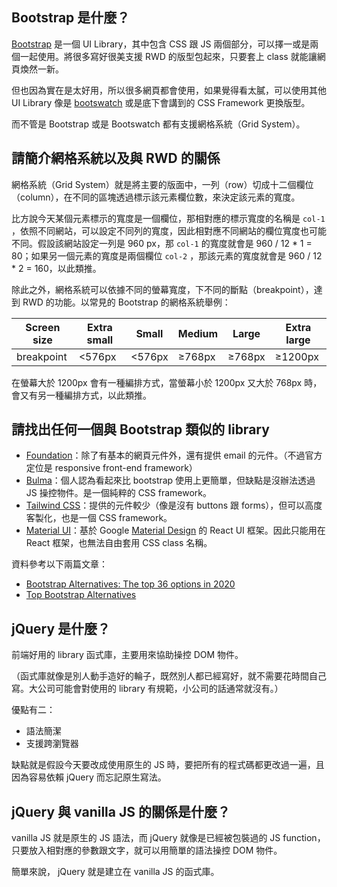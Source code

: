 ## Bootstrap 是什麼？
[Bootstrap](https://getbootstrap.com/docs/4.5/components/alerts/) 是一個 UI Library，其中包含 CSS 跟 JS 兩個部分，可以擇一或是兩個一起使用。將很多寫好很美支援 RWD 的版型包起來，只要套上 class 就能讓網頁煥然一新。

但也因為實在是太好用，所以很多網頁都會使用，如果覺得看太膩，可以使用其他 UI Library 像是 [bootswatch](https://bootswatch.com/) 或是底下會講到的 CSS Framework 更換版型。

而不管是 Bootstrap 或是 Bootswatch 都有支援網格系統（Grid System）。
## 請簡介網格系統以及與 RWD 的關係
網格系統（Grid System）就是將主要的版面中，一列（row）切成十二個欄位（column），在不同的區塊透過標示該元素欄位數，來決定該元素的寬度。

比方說今天某個元素標示的寬度是一個欄位，那相對應的標示寬度的名稱是 `col-1` ，依照不同網站，可以設定不同列的寬度，因此相對應不同網站的欄位寬度也可能不同。假設該網站設定一列是 960 px，那 `col-1` 的寬度就會是 960 / 12 * 1 = 80；如果另一個元素的寬度是兩個欄位 `col-2` ，那該元素的寬度就會是 960 / 12 * 2 = 160，以此類推。

除此之外，網格系統可以依據不同的螢幕寬度，下不同的斷點（breakpoint），達到 RWD 的功能。以常見的 Bootstrap 的網格系統舉例：

Screen size | Extra small | Small | Medium | Large | Extra large
---------|---------|----------|---------|---------|---------
 breakpoint | <576px | <576px | ≥768px | ≥768px| ≥1200px

在螢幕大於 1200px 會有一種編排方式，當螢幕小於 1200px 又大於 768px 時，會又有另一種編排方式，以此類推。
## 請找出任何一個與 Bootstrap 類似的 library
* [Foundation](https://get.foundation/develop/getting-started.html)：除了有基本的網頁元件外，還有提供 email 的元件。（不過官方定位是 responsive front-end framework）
* [Bulma](https://bulma.io/)：個人認為看起來比 bootstrap 使用上更簡單，但缺點是沒辦法透過 JS 操控物件。是一個純粹的 CSS framework。
* [Tailwind CSS](https://tailwindcomponents.com/)：提供的元件較少（像是沒有 buttons 跟 forms），但可以高度客製化，也是一個 CSS framework。
* [Material UI](https://material-ui.com/)：基於 Google  [Material Design](https://wcc723.gitbooks.io/google_design_translate/content/) 的 React UI 框架。因此只能用在 React 框架，也無法自由套用 CSS class 名稱。

資料參考以下兩篇文章：
* [Bootstrap Alternatives: The top 36 options in 2020](https://classpert.com/blog/top-bootstrap-alternatives)
* [Top Bootstrap Alternatives](https://hackr.io/blog/top-bootstrap-alternatives)
## jQuery 是什麼？
前端好用的 library 函式庫，主要用來協助操控 DOM 物件。

（函式庫就像是別人動手造好的輪子，既然別人都已經寫好，就不需要花時間自己寫。大公司可能會對使用的 library 有規範，小公司的話通常就沒有。）

優點有二：
* 語法簡潔
* 支援跨瀏覽器

缺點就是假設今天要改成使用原生的 JS 時，要把所有的程式碼都更改過一遍，且因為容易依賴 jQuery 而忘記原生寫法。
## jQuery 與 vanilla JS 的關係是什麼？
vanilla JS 就是原生的 JS 語法，而 jQuery 就像是已經被包裝過的 JS function，只要放入相對應的參數跟文字，就可以用簡單的語法操控 DOM 物件。

簡單來說， jQuery 就是建立在 vanilla JS 的函式庫。
